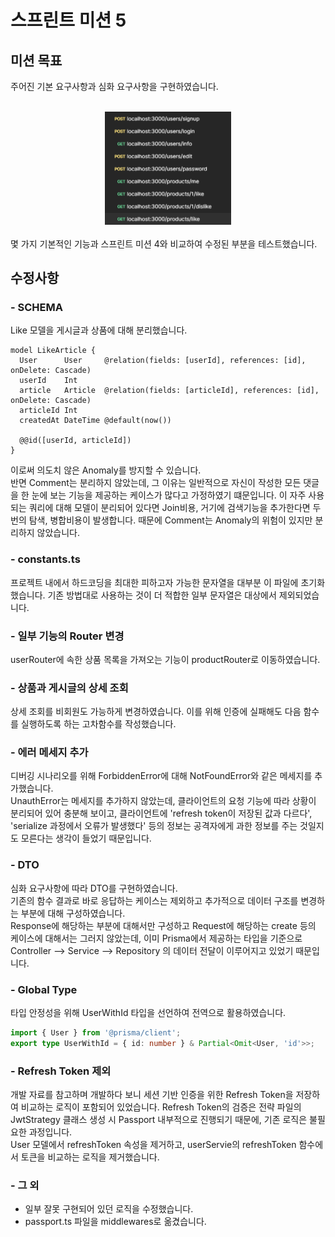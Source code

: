 # 스프린트 미션 5

## 미션 목표

주어진 기본 요구사항과 심화 요구사항을 구현하였습니다.<br/><br/>

<div align="center">
<img src="https://raw.githubusercontent.com/jbyoum/1-sprint-mission/refs/heads/part2-%EC%97%BC%EC%B0%AC%EC%98%81-sprint5/post.png" width="40%" height="40%">
</div>
<br/>
몇 가지 기본적인 기능과 스프린트 미션 4와 비교하여 수정된 부분을 테스트했습니다.

## 수정사항

### - SCHEMA

Like 모델을 게시글과 상품에 대해 분리했습니다.

```prisma
model LikeArticle {
  User      User     @relation(fields: [userId], references: [id], onDelete: Cascade)
  userId    Int
  article   Article  @relation(fields: [articleId], references: [id], onDelete: Cascade)
  articleId Int
  createdAt DateTime @default(now())

  @@id([userId, articleId])
}
```

이로써 의도치 않은 Anomaly를 방지할 수 있습니다.<br/>
반면 Comment는 분리하지 않았는데, 그 이유는 일반적으로 자신이 작성한 모든 댓글을 한 눈에 보는 기능을 제공하는 케이스가 많다고 가정하였기 떄문입니다. 이 자주 사용되는 쿼리에 대해 모델이 분리되어 있다면 Join비용, 거기에 검색기능을 추가한다면 두 번의 탐색, 병합비용이 발생합니다. 때문에 Comment는 Anomaly의 위험이 있지만 분리하지 않았습니다.

### - constants.ts

프로젝트 내에서 하드코딩을 최대한 피하고자 가능한 문자열을 대부분 이 파일에 초기화했습니다. 기존 방법대로 사용하는 것이 더 적합한 일부 문자열은 대상에서 제외되었습니다.

### - 일부 기능의 Router 변경

userRouter에 속한 상품 목록을 가져오는 기능이 productRouter로 이동하였습니다.

### - 상품과 게시글의 상세 조회

상세 조회를 비회원도 가능하게 변경하였습니다. 이를 위해 인증에 실패해도 다음 함수를 실행하도록 하는 고차함수를 작성했습니다.

### - 에러 메세지 추가

디버깅 시나리오를 위해 ForbiddenError에 대해 NotFoundError와 같은 메세지를 추가했습니다.<br/>
UnauthError는 메세지를 추가하지 않았는데, 클라이언트의 요청 기능에 따라 상황이 분리되어 있어 충분해 보이고, 클라이언트에 'refresh token이 저장된 값과 다르다', 'serialize 과정에서 오류가 발생했다' 등의 정보는 공격자에게 과한 정보를 주는 것일지도 모른다는 생각이 들었기 때문입니다.

### - DTO

심화 요구사항에 따라 DTO를 구현하였습니다.<br/>
기존의 함수 결과로 바로 응답하는 케이스는 제외하고 추가적으로 데이터 구조를 변경하는 부분에 대해 구성하였습니다.<br/>
Response에 해당하는 부분에 대해서만 구성하고 Request에 해당하는 create 등의 케이스에 대해서는 그러지 않았는데, 이미 Prisma에서 제공하는 타입을 기준으로 Controller --> Service --> Repository 의 데이터 전달이 이루어지고 있었기 때문입니다.

### - Global Type

타입 안정성을 위해 UserWithId 타입을 선언하여 전역으로 활용하였습니다.

```typescript
import { User } from '@prisma/client';
export type UserWithId = { id: number } & Partial<Omit<User, 'id'>>;
```

### - Refresh Token 제외

개발 자료를 참고하며 개발하다 보니 세션 기반 인증을 위한 Refresh Token을 저장하여 비교하는 로직이 포함되어 있었습니다. Refresh Token의 검증은 전략 파일의 JwtStrategy 클래스 생성 시 Passport 내부적으로 진행되기 때문에, 기존 로직은 불필요한 과정입니다.<br/>
User 모델에서 refreshToken 속성을 제거하고, userServie의 refreshToken 함수에서 토큰을 비교하는 로직을 제거했습니다.

### - 그 외

- 일부 잘못 구현되어 있던 로직을 수정했습니다.
- passport.ts 파일을 middlewares로 옮겼습니다.
